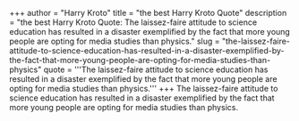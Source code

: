 +++
author = "Harry Kroto"
title = "the best Harry Kroto Quote"
description = "the best Harry Kroto Quote: The laissez-faire attitude to science education has resulted in a disaster exemplified by the fact that more young people are opting for media studies than physics."
slug = "the-laissez-faire-attitude-to-science-education-has-resulted-in-a-disaster-exemplified-by-the-fact-that-more-young-people-are-opting-for-media-studies-than-physics"
quote = '''The laissez-faire attitude to science education has resulted in a disaster exemplified by the fact that more young people are opting for media studies than physics.'''
+++
The laissez-faire attitude to science education has resulted in a disaster exemplified by the fact that more young people are opting for media studies than physics.

